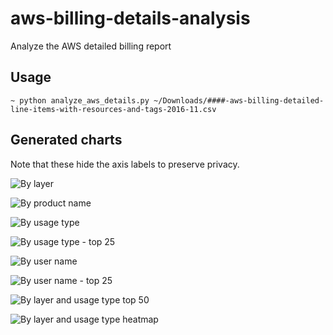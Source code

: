 # aws-billing-details-analysis

Analyze the AWS detailed billing report

## Usage
``` shell
~ python analyze_aws_details.py ~/Downloads/####-aws-billing-detailed-line-items-with-resources-and-tags-2016-11.csv
```

## Generated charts

Note that these hide the axis labels to preserve privacy.

![By layer](https://raw.githubusercontent.com/dangoldin/aws-billing-details-analysis/master/static/img/by_layer.png)

![By product name](https://raw.githubusercontent.com/dangoldin/aws-billing-details-analysis/master/static/img/by_product_name.png)

![By usage type](https://raw.githubusercontent.com/dangoldin/aws-billing-details-analysis/master/static/img/by_usage_type.png)

![By usage type - top 25](https://raw.githubusercontent.com/dangoldin/aws-billing-details-analysis/master/static/img/by_usage_type_top_25.png)

![By user name](https://raw.githubusercontent.com/dangoldin/aws-billing-details-analysis/master/static/img/by_user_name.png)

![By user name - top 25](https://raw.githubusercontent.com/dangoldin/aws-billing-details-analysis/master/static/img/by_user_name_top_25.png)

![By layer and usage type top 50](https://raw.githubusercontent.com/dangoldin/aws-billing-details-analysis/master/static/img/by_layer_usage_type_top_50.png)

![By layer and usage type heatmap](https://raw.githubusercontent.com/dangoldin/aws-billing-details-analysis/master/static/img/by_layer_usage_type_top_heatmap.png)
